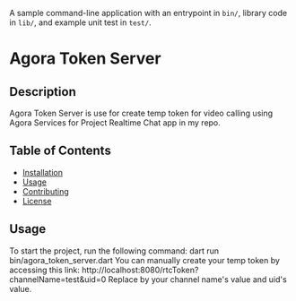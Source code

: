 A sample command-line application with an entrypoint in `bin/`, library code
in `lib/`, and example unit test in `test/`.

# Agora Token Server

## Description

Agora Token Server is use for create temp token for video calling using Agora Services for Project Realtime Chat app in my repo.

## Table of Contents

- [Installation](#installation)
- [Usage](#usage)
- [Contributing](#contributing)
- [License](#license)

## Usage

To start the project, run the following command: dart run bin/agora_token_server.dart
You can manually create your temp token by accessing this link: http://localhost:8080/rtcToken?channelName=test&uid=0
Replace by your channel name's value and uid's value.
